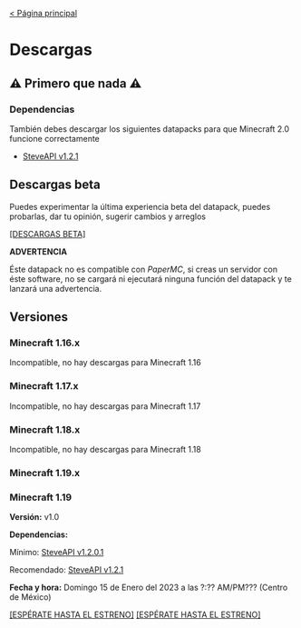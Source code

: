 [< Página principal](https://tacozyt.github.io/lezah)

# Descargas

## ⚠️ Primero que nada ⚠️

### Dependencias

También debes descargar los siguientes datapacks para que Minecraft 2.0 funcione correctamente

 - [SteveAPI v1.2.1](https://github.com/tacozyt/steveapi/releases/tag/v1.2.1)

## Descargas beta
Puedes experimentar la última experiencia beta del datapack, puedes probarlas, dar tu opinión, sugerir cambios y arreglos

[[DESCARGAS BETA]](https://tacozyt.github.io/lezah/downloadsbeta)

**ADVERTENCIA**

Éste datapack no es compatible con *PaperMC*, si creas un servidor con éste software, no se cargará ni ejecutará ninguna función del datapack y te lanzará una advertencia.

## Versiones

### Minecraft 1.16.x

Incompatible, no hay descargas para Minecraft 1.16

### Minecraft 1.17.x

Incompatible, no hay descargas para Minecraft 1.17

### Minecraft 1.18.x

Incompatible, no hay descargas para Minecraft 1.18

### Minecraft 1.19.x

### Minecraft 1.19

**Versión:** v1.0

**Dependencias:**

Mínimo: [SteveAPI v1.2.0.1](https://github.com/tacozyt/steveapi/releases/tag/v1.2.0.1)

Recomendado: [SteveAPI v1.2.1](https://github.com/tacozyt/steveapi/releases/tag/v1.2.1)

**Fecha y hora:** Domingo 15 de Enero del 2023 a las ?:?? AM/PM??? (Centro de México)

[[ESPÉRATE HASTA EL ESTRENO]](https://github.com/tacozyt/lezah/releases/download/v1.0/LezaH_DP_v1.0_MC_1.19.zip)
[[ESPÉRATE HASTA EL ESTRENO]](https://github.com/tacozyt/lezah-assets/releases/download/RP-v1.6.2/LezaH_DP_RP_v1.6.2_MC1.19.zip)
